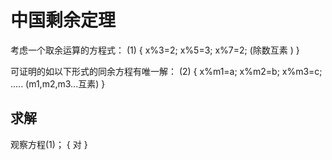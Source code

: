 # 中国剩余定理

考虑一个取余运算的方程式：
(1)
{
    x%3=2;
    x%5=3;
    x%7=2;
    (除数互素 )
}

可证明的如以下形式的同余方程有唯一解：
(2)
{
    x%m1=a;
    x%m2=b;
    x%m3=c;
    .....
    (m1,m2,m3...互素)
}

## 求解

观察方程(1)；
{
    对
}
